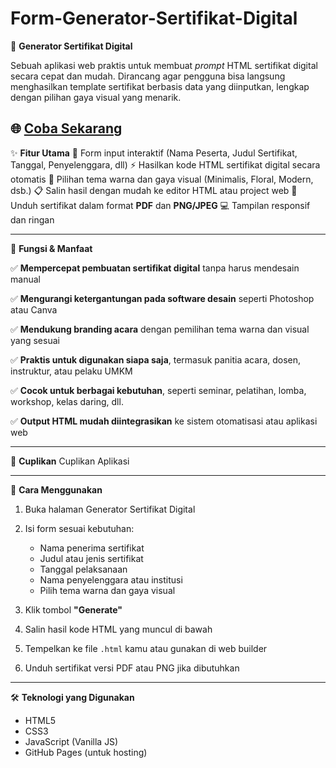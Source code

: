 # Form-Generator-Sertifikat-Digital

🎉 **Generator Sertifikat Digital**

Sebuah aplikasi web praktis untuk membuat *prompt* HTML sertifikat digital secara cepat dan mudah. Dirancang agar pengguna bisa langsung menghasilkan template sertifikat berbasis data yang diinputkan, lengkap dengan pilihan gaya visual yang menarik.

🌐 [Coba Sekarang](https://lilymarliana.github.io/Form-Generator-Sertifikat-Digital/)
---

✨ **Fitur Utama**
📝 Form input interaktif (Nama Peserta, Judul Sertifikat, Tanggal, Penyelenggara, dll)
⚡ Hasilkan kode HTML sertifikat digital secara otomatis
🎨 Pilihan tema warna dan gaya visual (Minimalis, Floral, Modern, dsb.)
📋 Salin hasil dengan mudah ke editor HTML atau project web
📁 Unduh sertifikat dalam format **PDF** dan **PNG/JPEG**
💻 Tampilan responsif dan ringan

---

🎯 **Fungsi & Manfaat**

✅ **Mempercepat pembuatan sertifikat digital** tanpa harus mendesain manual

✅ **Mengurangi ketergantungan pada software desain** seperti Photoshop atau Canva

✅ **Mendukung branding acara** dengan pemilihan tema warna dan visual yang sesuai

✅ **Praktis untuk digunakan siapa saja**, termasuk panitia acara, dosen, instruktur, atau pelaku UMKM

✅ **Cocok untuk berbagai kebutuhan**, seperti seminar, pelatihan, lomba, workshop, kelas daring, dll.

✅ **Output HTML mudah diintegrasikan** ke sistem otomatisasi atau aplikasi web

---

📸 **Cuplikan**
Cuplikan Aplikasi

---

🚀 **Cara Menggunakan**

1. Buka halaman Generator Sertifikat Digital
2. Isi form sesuai kebutuhan:

   * Nama penerima sertifikat
   * Judul atau jenis sertifikat
   * Tanggal pelaksanaan
   * Nama penyelenggara atau institusi
   * Pilih tema warna dan gaya visual
3. Klik tombol **"Generate"**
4. Salin hasil kode HTML yang muncul di bawah
5. Tempelkan ke file `.html` kamu atau gunakan di web builder
6. Unduh sertifikat versi PDF atau PNG jika dibutuhkan

---

🛠️ **Teknologi yang Digunakan**

* HTML5
* CSS3
* JavaScript (Vanilla JS)
* GitHub Pages (untuk hosting)
